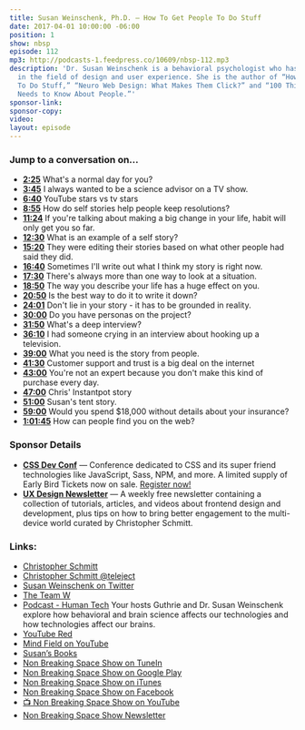 ```yaml
---
title: Susan Weinschenk, Ph.D. — How To Get People To Do Stuff
date: 2017-04-01 10:00:00 -06:00
position: 1
show: nbsp
episode: 112
mp3: http://podcasts-1.feedpress.co/10609/nbsp-112.mp3
description: 'Dr. Susan Weinschenk is a behavioral psychologist who has been working
  in the field of design and user experience. She is the author of “How To Get People
  To Do Stuff,” “Neuro Web Design: What Makes Them Click?” and “100 Things Every Designer
  Needs to Know About People.”'
sponsor-link: 
sponsor-copy: 
video: 
layout: episode
---
```


### Jump to a conversation on...

* **[2:25](#t=2:25)** What's a normal day for you?
* **[3:45](#t=3:45)** I always wanted to be a science advisor on a TV show.
* **[6:40](#t=6:40)** YouTube stars vs tv stars
* **[8:55](#t=8:55)** How do self stories help people keep resolutions?
* **[11:24](#t=11:24)** If you're talking about making a big change in your life, habit will only get you so far.
* **[12:30](#t=12:30)** What is an example of a self story?
* **[15:20](#t=15:20)** They were editing their stories based on what other people had said they did.
* **[16:40](#t=16:40)** Sometimes I'll write out what I think my story is right now.
* **[17:30](#t=17:30)** There's always more than one way to look at a situation.
* **[18:50](#t=18:50)** The way you describe your life has a huge effect on you.
* **[20:50](#t=20:50)** Is the best way to do it to write it down?
* **[24:01](#t=24:01)** Don't lie in your story - it has to be grounded in reality.
* **[30:00](#t=30:00)** Do you have personas on the project?
* **[31:50](#t=31:50)** What's a deep interview?
* **[36:10](#t=36:10)** I had someone crying in an interview about hooking up a television.
* **[39:00](#t=39:00)** What you need is the story from people.
* **[41:30](#t=41:30)** Customer support and trust is a big deal on the internet
* **[43:00](#t=43:00)** You're not an expert because you don't make this kind of purchase every day.
* **[47:00](#t=47:00)** Chris' Instantpot story
* **[51:00](#t=51:00)** Susan's tent story.
* **[59:00](#t=59:00)** Would you spend $18,000 without details about your insurance?
* **[1:01:45](#t=1:01:45)** How can people find you on the web?

### Sponsor Details

*  **[CSS Dev Conf](http://CSSDevConf.com/?utm_source=nbsptv112&utm_medium=podcast&utm_campaign=cssdevconf2017)** — Conference dedicated to CSS and its super friend technologies like JavaScript, Sass, NPM, and more. A limited supply of Early Bird Tickets now on sale. [Register now!](http://CSSDevConf.com/?utm_source=nbsptv112&utm_medium=podcast&utm_campaign=cssdevconf2017)
* **[UX Design Newsletter](http://uxdesignnewsletter.com/?utm_source=nbsptv112&utm_medium=podcast&utm_campaign=uxdesignnewsletter)** — A weekly free newsletter containing a collection of tutorials, articles, and videos about frontend design and development, plus tips on how to bring better engagement to the multi-device world curated by Christopher Schmitt.

### Links:

* [Christopher Schmitt](http://Christopher.org)
* [Christopher Schmitt @teleject](https://twitter.com/teleject)
* [Susan Weinschenk on Twitter](https://twitter.com/thebrainlady)
* [The Team W](https://www.theteamw.com)
* [Podcast - Human Tech](https://www.humantech.theteamw.com) Your hosts Guthrie and Dr. Susan Weinschenk explore how behavioral and brain science affects our technologies and how technologies affect our brains.
* [YouTube Red](http://youtube.com/red)
* [Mind Field on YouTube](https://www.youtube.com/watch?v=iqKdEhx-dD4&list=PLZRRxQcaEjA4qyEuYfAMCazlL0vQDkIj2)
* [Susan’s Books](https://www.theteamw.com/#books)
* [Non Breaking Space Show on TuneIn](http://tunein.com/radio/Non-Breaking-Space-Show-p885155/)
* [Non Breaking Space Show on Google Play](https://playmusic.app.goo.gl/?ibi=com.google.PlayMusic&isi=691797987&ius=googleplaymusic&link=https://play.google.com/music/m/Iw5ik6iwalo5vmda5rqyrotdney?t%3DNon_Breaking_Space_Show%26pcampaignid%3DMKT-na-all-co-pr-mu-pod-16)
* [Non Breaking Space Show on iTunes](https://itunes.apple.com/ca/podcast/non-breaking-space-show/id507162981?mt=2&ign-mpt=uo%3D4)
* [Non Breaking Space Show on Facebook](https://www.facebook.com/nbsptv)
* [📺 Non Breaking Space Show on YouTube](https://www.youtube.com/channel/UC--mqA75V3CM8hxId0l7e_g?sub_confirmation=1)
* [Non Breaking Space Show Newsletter](http://newsletter.nonbreakingspace.tv/)
